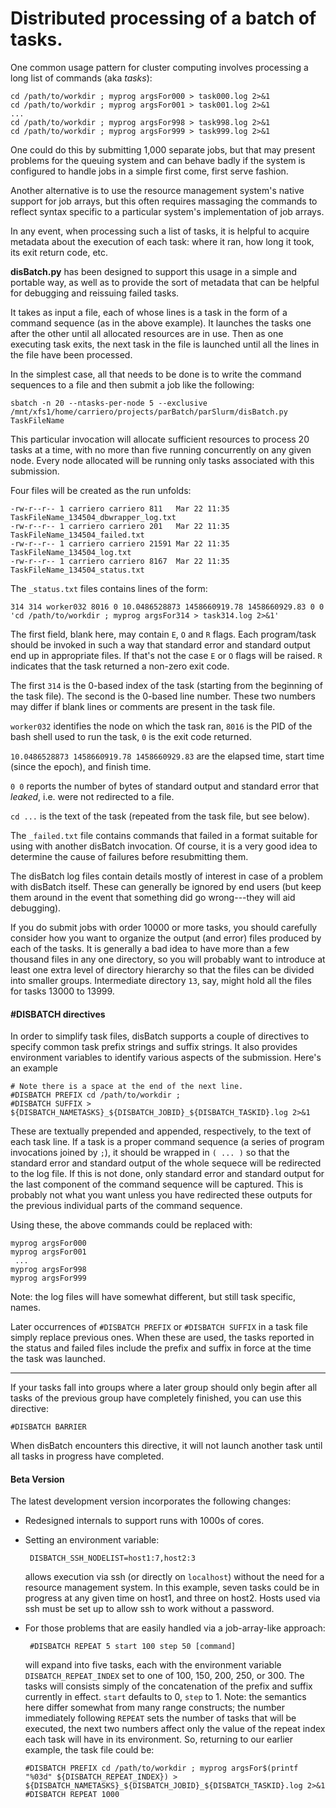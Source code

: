 Distributed processing of a batch of tasks.
===========================================

One common usage pattern for cluster computing involves processing a
long list of commands (aka *tasks*):

    cd /path/to/workdir ; myprog argsFor000 > task000.log 2>&1
    cd /path/to/workdir ; myprog argsFor001 > task001.log 2>&1
    ... 
    cd /path/to/workdir ; myprog argsFor998 > task998.log 2>&1
    cd /path/to/workdir ; myprog argsFor999 > task999.log 2>&1

One could do this by submitting 1,000 separate jobs, but that may
present problems for the queuing system and can behave badly if the
system is configured to handle jobs in a simple first come, first serve
fashion.

Another alternative is to use the resource management system's native
support for job arrays, but this often requires massaging the commands
to reflect syntax specific to a particular system's implementation of
job arrays.

In any event, when processing such a list of tasks, it is helpful to
acquire metadata about the execution of each task: where it ran, how
long it took, its exit return code, etc.

**disBatch.py** has been designed to support this usage in a simple and
portable way, as well as to provide the sort of metadata that can be
helpful for debugging and reissuing failed tasks.

It takes as input a file, each of whose lines is a task in the form of a
command sequence (as in the above example). It launches the tasks one
after the other until all allocated resources are in use. Then as one
executing task exits, the next task in the file is launched until all
the lines in the file have been processed.

In the simplest case, all that needs to be done is to write the command
sequences to a file and then submit a job like the following:

    sbatch -n 20 --ntasks-per-node 5 --exclusive /mnt/xfs1/home/carriero/projects/parBatch/parSlurm/disBatch.py TaskFileName

This particular invocation will allocate sufficient resources to process
20 tasks at a time, with no more than five running concurrently on any
given node. Every node allocated will be running only tasks associated
with this submission.

Four files will be created as the run unfolds:

    -rw-r--r-- 1 carriero carriero 811   Mar 22 11:35 TaskFileName_134504_dbwrapper_log.txt
    -rw-r--r-- 1 carriero carriero 201   Mar 22 11:35 TaskFileName_134504_failed.txt
    -rw-r--r-- 1 carriero carriero 21591 Mar 22 11:35 TaskFileName_134504_log.txt
    -rw-r--r-- 1 carriero carriero 8167  Mar 22 11:35 TaskFileName_134504_status.txt

The `_status.txt` files contains lines of the form:

    314 314 worker032 8016 0 10.0486528873 1458660919.78 1458660929.83 0 0 'cd /path/to/workdir ; myprog argsFor314 > task314.log 2>&1'

The first field, blank here, may contain `E`, `O` and `R` flags.
Each program/task should be invoked in such a way that standard error
and standard output end up in appropriate files. If that's not the case
`E` or `O` flags will be raised. `R` indicates that the task
returned a non-zero exit code.

The first `314` is the 0-based index of the task (starting from the
beginning of the task file). The second is the 0-based line number.
These two numbers may differ if blank lines or comments are present in
the task file.

`worker032` identifies the node on which the task ran, `8016` is the
PID of the bash shell used to run the task, `0` is the exit code
returned.

`10.0486528873 1458660919.78 1458660929.83` are the elapsed time,
start time (since the epoch), and finish time.

`0 0` reports the number of bytes of standard output and standard
error that *leaked*, i.e. were not redirected to a file.

`cd ...` is the text of the task (repeated from the task file, but
see below).

The `_failed.txt` file contains commands that failed in a format
suitable for using with another disBatch invocation. Of course, it is a
very good idea to determine the cause of failures before resubmitting
them.

The disBatch log files contain details mostly of interest in case of a
problem with disBatch itself. These can generally be ignored by end
users (but keep them around in the event that something did go
wrong---they will aid debugging).

If you do submit jobs with order 10000 or more tasks, you should
carefully consider how you want to organize the output (and error) files
produced by each of the tasks. It is generally a bad idea to have more
than a few thousand files in any one directory, so you will probably
want to introduce at least one extra level of directory hierarchy so
that the files can be divided into smaller groups. Intermediate
directory `13`, say, might hold all the files for tasks 13000 to
13999.

#### \#DISBATCH directives

In order to simplify task files, disBatch supports a couple of
directives to specify common task prefix strings and suffix strings. It
also provides environment variables to identify various aspects of the
submission. Here's an example

    # Note there is a space at the end of the next line.
    #DISBATCH PREFIX cd /path/to/workdir ; 
    #DISBATCH SUFFIX > ${DISBATCH_NAMETASKS}_${DISBATCH_JOBID}_${DISBATCH_TASKID}.log 2>&1

These are textually prepended and appended, respectively, to the text of
each task line. If a task is a proper command sequence (a series of
program invocations joined by `;`), it should be wrapped in `( ...
)` so that the standard error and standard output of the whole sequece
will be redirected to the log file. If this is not done, only standard
error and standard output for the last component of the command sequence
will be captured. This is probably not what you want unless you have
redirected these outputs for the previous individual parts of the
command sequence.

Using these, the above commands could be replaced with:

    myprog argsFor000
    myprog argsFor001 
     ... 
    myprog argsFor998
    myprog argsFor999 

Note: the log files will have somewhat different, but still task
specific, names.

Later occurrences of `#DISBATCH PREFIX` or `#DISBATCH SUFFIX` in a task
file simply replace previous ones. When these are used, the tasks
reported in the status and failed files include the prefix and suffix in
force at the time the task was launched.

------------------------------------------------------------------------

If your tasks fall into groups where a later group should only begin
after all tasks of the previous group have completely finished, you can
use this directive:

    #DISBATCH BARRIER

When disBatch encounters this directive, it will not launch another task
until all tasks in progress have completed.

#### Beta Version

The latest development version incorporates the following changes:

-   Redesigned internals to support runs with 1000s of cores.

-   Setting an environment variable:

         DISBATCH_SSH_NODELIST=host1:7,host2:3 

    allows execution via ssh (or directly on `localhost`) without the
    need for a resource management system. In this example, seven tasks
    could be in progress at any given time on host1, and three on host2.
    Hosts used via ssh must be set up to allow ssh to work without a
    password.

-   For those problems that are easily handled via a job-array-like
    approach:
     
         #DISBATCH REPEAT 5 start 100 step 50 [command]

    will expand into five tasks, each with the environment variable
    `DISBATCH_REPEAT_INDEX` set to one of 100, 150, 200, 250, or 300.
    The tasks will consists simply of the concatenation of the prefix
    and suffix currently in effect. `start` defaults to 0, `step`
    to 1. Note: the semantics here differ somewhat from many range
    constructs; the number immediately following `REPEAT` sets the
    number of tasks that will be executed, the next two numbers affect
    only the value of the repeat index each task will have in its
    environment. So, returning to our earlier example, the task file
    could be:

        #DISBATCH PREFIX cd /path/to/workdir ; myprog argsFor$(printf "%03d" ${DISBATCH_REPEAT_INDEX}) > ${DISBATCH_NAMETASKS}_${DISBATCH_JOBID}_${DISBATCH_TASKID}.log 2>&1
        #DISBATCH REPEAT 1000

